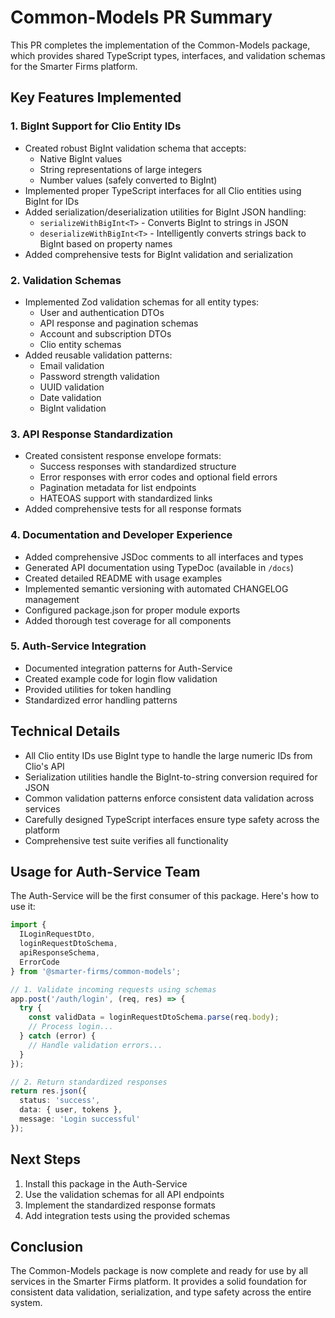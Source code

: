 # Common-Models PR Summary

This PR completes the implementation of the Common-Models package, which provides shared TypeScript types, interfaces, and validation schemas for the Smarter Firms platform.

## Key Features Implemented

### 1. BigInt Support for Clio Entity IDs

- Created robust BigInt validation schema that accepts:
  - Native BigInt values
  - String representations of large integers
  - Number values (safely converted to BigInt)
- Implemented proper TypeScript interfaces for all Clio entities using BigInt for IDs
- Added serialization/deserialization utilities for BigInt JSON handling:
  - `serializeWithBigInt<T>` - Converts BigInt to strings in JSON
  - `deserializeWithBigInt<T>` - Intelligently converts strings back to BigInt based on property names
- Added comprehensive tests for BigInt validation and serialization

### 2. Validation Schemas

- Implemented Zod validation schemas for all entity types:
  - User and authentication DTOs
  - API response and pagination schemas
  - Account and subscription DTOs
  - Clio entity schemas
- Added reusable validation patterns:
  - Email validation
  - Password strength validation
  - UUID validation
  - Date validation
  - BigInt validation

### 3. API Response Standardization

- Created consistent response envelope formats:
  - Success responses with standardized structure
  - Error responses with error codes and optional field errors
  - Pagination metadata for list endpoints
  - HATEOAS support with standardized links
- Added comprehensive tests for all response formats

### 4. Documentation and Developer Experience

- Added comprehensive JSDoc comments to all interfaces and types
- Generated API documentation using TypeDoc (available in `/docs`)
- Created detailed README with usage examples
- Implemented semantic versioning with automated CHANGELOG management
- Configured package.json for proper module exports
- Added thorough test coverage for all components

### 5. Auth-Service Integration

- Documented integration patterns for Auth-Service
- Created example code for login flow validation
- Provided utilities for token handling
- Standardized error handling patterns

## Technical Details

- All Clio entity IDs use BigInt type to handle the large numeric IDs from Clio's API
- Serialization utilities handle the BigInt-to-string conversion required for JSON
- Common validation patterns enforce consistent data validation across services
- Carefully designed TypeScript interfaces ensure type safety across the platform
- Comprehensive test suite verifies all functionality

## Usage for Auth-Service Team

The Auth-Service will be the first consumer of this package. Here's how to use it:

```typescript
import { 
  ILoginRequestDto, 
  loginRequestDtoSchema,
  apiResponseSchema,
  ErrorCode
} from '@smarter-firms/common-models';

// 1. Validate incoming requests using schemas
app.post('/auth/login', (req, res) => {
  try {
    const validData = loginRequestDtoSchema.parse(req.body);
    // Process login...
  } catch (error) {
    // Handle validation errors...
  }
});

// 2. Return standardized responses
return res.json({
  status: 'success',
  data: { user, tokens },
  message: 'Login successful'
});
```

## Next Steps

1. Install this package in the Auth-Service
2. Use the validation schemas for all API endpoints
3. Implement the standardized response formats
4. Add integration tests using the provided schemas

## Conclusion

The Common-Models package is now complete and ready for use by all services in the Smarter Firms platform. It provides a solid foundation for consistent data validation, serialization, and type safety across the entire system. 
